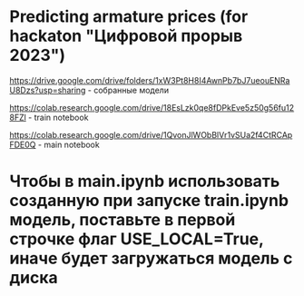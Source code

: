 # Predicting armature prices (for hackaton "Цифровой прорыв 2023")

https://drive.google.com/drive/folders/1xW3Pt8H8I4AwnPb7bJ7ueouENRaU8Dzs?usp=sharing - собранные модели

https://colab.research.google.com/drive/18EsLzk0qe8fDPkEve5z50g56fu128FZl - train notebook

https://colab.research.google.com/drive/1QvonJlWObBlVr1vSUa2f4CtRCApFDE0Q - main notebook

# Чтобы в main.ipynb использовать созданную при запуске train.ipynb модель, поставьте в первой строчке флаг USE_LOCAL=True, иначе будет загружаться модель с диска
